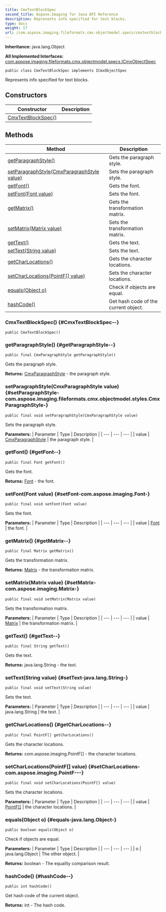 ```yaml
---
title: CmxTextBlockSpec
second_title: Aspose.Imaging for Java API Reference
description: Represents info specified for text blocks.
type: docs
weight: 17
url: /com.aspose.imaging.fileformats.cmx.objectmodel.specs/cmxtextblockspec/
---
```

**Inheritance:**
java.lang.Object

**All Implemented Interfaces:**
[com.aspose.imaging.fileformats.cmx.objectmodel.specs.ICmxObjectSpec](../../com.aspose.imaging.fileformats.cmx.objectmodel.specs/icmxobjectspec)
```
public class CmxTextBlockSpec implements ICmxObjectSpec
```

Represents info specified for text blocks.
## Constructors

| Constructor | Description |
| --- | --- |
| [CmxTextBlockSpec()](#CmxTextBlockSpec--) |  |
## Methods

| Method | Description |
| --- | --- |
| [getParagraphStyle()](#getParagraphStyle--) | Gets the paragraph style. |
| [setParagraphStyle(CmxParagraphStyle value)](#setParagraphStyle-com.aspose.imaging.fileformats.cmx.objectmodel.styles.CmxParagraphStyle-) | Sets the paragraph style. |
| [getFont()](#getFont--) | Gets the font. |
| [setFont(Font value)](#setFont-com.aspose.imaging.Font-) | Sets the font. |
| [getMatrix()](#getMatrix--) | Gets the transformation matrix. |
| [setMatrix(Matrix value)](#setMatrix-com.aspose.imaging.Matrix-) | Sets the transformation matrix. |
| [getText()](#getText--) | Gets the text. |
| [setText(String value)](#setText-java.lang.String-) | Sets the text. |
| [getCharLocations()](#getCharLocations--) | Gets the character locations. |
| [setCharLocations(PointF[] value)](#setCharLocations-com.aspose.imaging.PointF---) | Sets the character locations. |
| [equals(Object o)](#equals-java.lang.Object-) | Check if objects are equal. |
| [hashCode()](#hashCode--) | Get hash code of the current object. |
### CmxTextBlockSpec() {#CmxTextBlockSpec--}
```
public CmxTextBlockSpec()
```


### getParagraphStyle() {#getParagraphStyle--}
```
public final CmxParagraphStyle getParagraphStyle()
```


Gets the paragraph style.

**Returns:**
[CmxParagraphStyle](../../com.aspose.imaging.fileformats.cmx.objectmodel.styles/cmxparagraphstyle) - the paragraph style.
### setParagraphStyle(CmxParagraphStyle value) {#setParagraphStyle-com.aspose.imaging.fileformats.cmx.objectmodel.styles.CmxParagraphStyle-}
```
public final void setParagraphStyle(CmxParagraphStyle value)
```


Sets the paragraph style.

**Parameters:**
| Parameter | Type | Description |
| --- | --- | --- |
| value | [CmxParagraphStyle](../../com.aspose.imaging.fileformats.cmx.objectmodel.styles/cmxparagraphstyle) | the paragraph style. |

### getFont() {#getFont--}
```
public final Font getFont()
```


Gets the font.

**Returns:**
[Font](../../com.aspose.imaging/font) - the font.
### setFont(Font value) {#setFont-com.aspose.imaging.Font-}
```
public final void setFont(Font value)
```


Sets the font.

**Parameters:**
| Parameter | Type | Description |
| --- | --- | --- |
| value | [Font](../../com.aspose.imaging/font) | the font. |

### getMatrix() {#getMatrix--}
```
public final Matrix getMatrix()
```


Gets the transformation matrix.

**Returns:**
[Matrix](../../com.aspose.imaging/matrix) - the transformation matrix.
### setMatrix(Matrix value) {#setMatrix-com.aspose.imaging.Matrix-}
```
public final void setMatrix(Matrix value)
```


Sets the transformation matrix.

**Parameters:**
| Parameter | Type | Description |
| --- | --- | --- |
| value | [Matrix](../../com.aspose.imaging/matrix) | the transformation matrix. |

### getText() {#getText--}
```
public final String getText()
```


Gets the text.

**Returns:**
java.lang.String - the text.
### setText(String value) {#setText-java.lang.String-}
```
public final void setText(String value)
```


Sets the text.

**Parameters:**
| Parameter | Type | Description |
| --- | --- | --- |
| value | java.lang.String | the text. |

### getCharLocations() {#getCharLocations--}
```
public final PointF[] getCharLocations()
```


Gets the character locations.

**Returns:**
com.aspose.imaging.PointF[] - the character locations.
### setCharLocations(PointF[] value) {#setCharLocations-com.aspose.imaging.PointF---}
```
public final void setCharLocations(PointF[] value)
```


Sets the character locations.

**Parameters:**
| Parameter | Type | Description |
| --- | --- | --- |
| value | [PointF\[\]](../../com.aspose.imaging/pointf) | the character locations. |

### equals(Object o) {#equals-java.lang.Object-}
```
public boolean equals(Object o)
```


Check if objects are equal.

**Parameters:**
| Parameter | Type | Description |
| --- | --- | --- |
| o | java.lang.Object | The other object. |

**Returns:**
boolean - The equality comparison result.
### hashCode() {#hashCode--}
```
public int hashCode()
```


Get hash code of the current object.

**Returns:**
int - The hash code.
